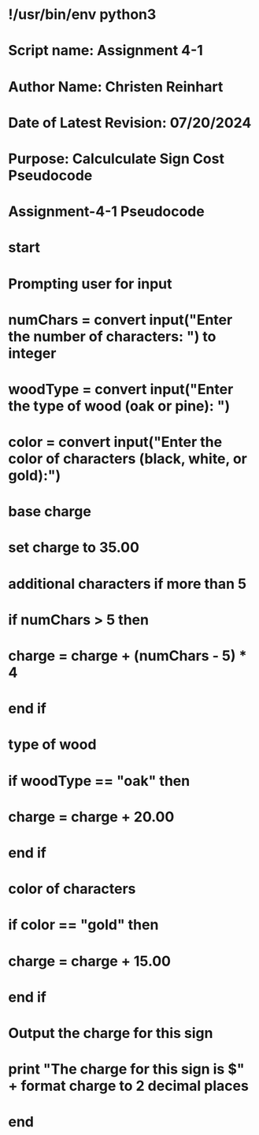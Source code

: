 # !/usr/bin/env python3

# Script name: Assignment 4-1
# Author Name: Christen Reinhart
# Date of Latest Revision: 07/20/2024
# Purpose: Calculculate Sign Cost Pseudocode

# Assignment-4-1 Pseudocode

# start

# Prompting user for input
# numChars = convert input("Enter the number of characters: ") to integer
# woodType = convert input("Enter the type of wood (oak or pine): ")
# color = convert input("Enter the color of characters (black, white, or gold):")

# base charge
# set charge to 35.00

# additional characters if more than 5
# if numChars > 5 then
# charge = charge + (numChars - 5) * 4
# end if

# type of wood
# if woodType == "oak" then
# charge = charge + 20.00
# end if

# color of characters
# if color == "gold" then
# charge = charge + 15.00
# end if

# Output the charge for this sign
# print "The charge for this sign is $" + format charge to 2 decimal places

# end

